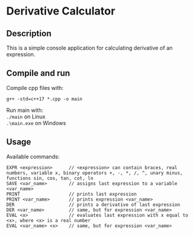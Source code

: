 # Derivative Calculator
## Description
This is a simple console application for calculating derivative of an expression.
## Compile and run
Compile cpp files with:
```
g++ -std=c++17 *.cpp -o main
```
Run main with:\
```./main``` on Linux\
```.\main.exe``` on Windows
## Usage
Available commands:
```
EXPR <expression>      // <expression> can contain braces, real numbers, variable x, binary operators +, -, *, /, ^, unary minus, functions sin, cos, tan, cot, ln
SAVE <var_name>        // assigns last expression to a variable <var_name>
PRINT                  // prints last expression
PRINT <var_name>       // prints expression <var_name>
DER                    // prints a derivative of last expression
DER <var_name>         // same, but for expression <var_name>
EVAL <x>               // evaluates last expression with x equal to <x>, where <x> is a real number
EVAL <var_name> <x>    // same, but for expression <var_name>
```
